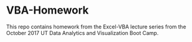 # VBA-Homework

This repo contains homework from the Excel-VBA lecture series from the October 2017 UT Data Analytics and Visualization Boot Camp.
